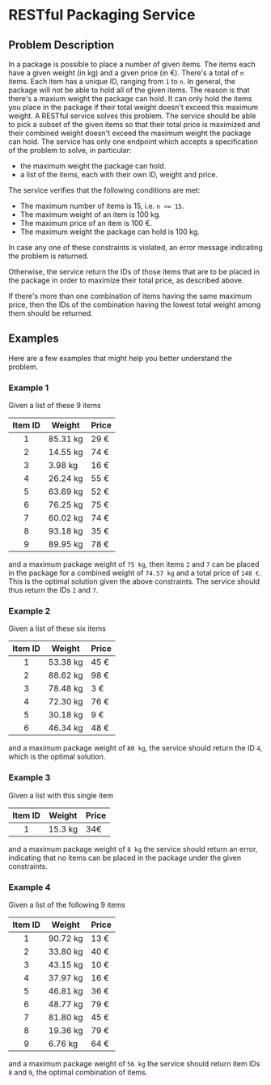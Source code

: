 # RESTful Packaging Service

## Problem Description

In a package is possible to place a number of given items. The items each have a given weight (in kg) and a given price (in €). There's a total of `n` items. Each item has a unique ID, ranging from `1` to `n`.
In general, the package will not be able to hold all of the given items. The reason is that there's a maxium weight the package can hold. It can only hold the items you place in the package if their total weight doesn't exceed this maximum weight.
A RESTful service solves this problem.
The service should be able to pick a subset of the given items so that their total price is maximized and their combined weight doesn't exceed the maximum weight the package can hold.
The service has only one endpoint which accepts a specification of the problem to solve, in particular:
- the maximum weight the package can hold.
- a list of the items, each with their own ID, weight and price.

The service verifies that the following conditions are met:

- The maximum number of items is 15, i.e. `n <= 15`.
- The maximum weight of an item is 100 kg.
- The maximum price of an item is 100 €.
- The maximum weight the package can hold is 100 kg.

In case any one of these constraints is violated, an error message indicating the problem is returned.

Otherwise, the service return the IDs of those items that are to be placed in the package in order to maximize their total price, as described above.

If there's more than one combination of items having the same maximum price, then the IDs of the combination having the lowest total weight among them should be returned.


## Examples

Here are a few examples that might help you better understand the problem.

### Example 1

Given a list of these 9 items

| Item ID | Weight   | Price |
|:-------:|----------|-------|
| 1       | 85.31 kg | 29 €  |
| 2       | 14.55 kg | 74 €  |
| 3       |  3.98 kg | 16 €  |
| 4       | 26.24 kg | 55 €  |
| 5       | 63.69 kg | 52 €  |
| 6       | 76.25 kg | 75 €  |
| 7       | 60.02 kg | 74 €  |
| 8       | 93.18 kg | 35 €  |
| 9       | 89.95 kg | 78 €  |

and a maximum package weight of `75 kg`, then items `2` and `7` can be placed in the package for a combined weight of `74.57 kg` and a total price of `148 €`. This is the optimal solution given the above constraints. The service should thus return the IDs `2` and `7`.


### Example 2

Given a list of these six items

| Item ID | Weight   | Price |
|:-------:|----------|-------|
| 1       | 53.38 kg | 45 €  |
| 2       | 88.62 kg | 98 €  |
| 3       | 78.48 kg |  3 €  |
| 4       | 72.30 kg | 76 €  |
| 5       | 30.18 kg |  9 €  |
| 6       | 46.34 kg | 48 €  |

and a maximum package weight of `80 kg`, the service should return the ID `4`, which is the optimal solution.

### Example 3

Given a list with this single item

| Item ID | Weight   | Price |
|:-------:|----------|-------|
| 1       | 15.3 kg  | 34€   |

and a maximum package weight of `8 kg` the service should return an error, indicating that no items can be placed in the package under the given constraints.


### Example 4

Given a list of the following 9 items

| Item ID | Weight   | Price |
|:-------:|----------|-------|
| 1       | 90.72 kg | 13 €  |
| 2       | 33.80 kg | 40 €  |
| 3       | 43.15 kg | 10 €  |
| 4       | 37.97 kg | 16 €  |
| 5       | 46.81 kg | 36 €  |
| 6       | 48.77 kg | 79 €  |
| 7       | 81.80 kg | 45 €  |
| 8       | 19.36 kg | 79 €  |
| 9       | 6.76 kg  | 64 €  |

and a maximum package weight of `56 kg` the service should return item IDs `8` and `9`, the optimal combination of items.

